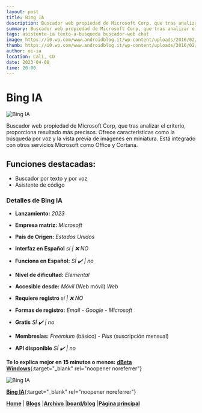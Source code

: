 ```yaml
---
layout: post
title: Bing IA
description: Buscador web propiedad de Microsoft Corp, que tras analizar el criterio, proporciona resultado más precisos.
summary: Buscador web propiedad de Microsoft Corp, que tras analizar el criterio, proporciona resultado más precisos. Ofrece características como la búsqueda por voz y la vista previa de imágenes en miniatura.
tags: asistente-ia texto-a-busqueda buscador-web chat
image: https://i0.wp.com/www.androidblog.it/wp-content/uploads/2016/02/Bing-logo.jpg
thumb: https://i0.wp.com/www.androidblog.it/wp-content/uploads/2016/02/Bing-logo.jpg
author: oi-ia
location: Cali, CO
date: 2023-04-08
time: 20:00
---
```


# Bing IA

![Bing IA](https://i0.wp.com/www.androidblog.it/wp-content/uploads/2016/02/Bing-logo.jpg)

Buscador web propiedad de Microsoft Corp, que tras analizar el criterio, proporciona resultado más precisos. Ofrece características como la búsqueda por voz y la vista previa de imágenes en miniatura. Está integrado con otros servicios Microsoft como Office y Cortana.

## Funciones destacadas:

- Buscador por texto y por voz
- Asistente de código

### Detalles de Bing IA

- **Lanzamiento:**
  _2023_

- **Empresa matriz:**
  _Microsoft_

- **País de Origen:**
  _Estados Unidos_

- **Interfaz en Español**
  _sí | ❌ NO_

- **Funciona en Español:**
  _SÍ ✔️ | no_

- **Nivel de dificultad:**
  _Elemental_

- **Accesible desde:**
  _Móvil_ (Web móvil)
  _Web_

- **Requiere registro**
  _sí | ❌ NO_

- **Formas de registro:**
  _Email_ - _Google_ - _Microsoft_

- **Gratis**
  _SÍ ✔️ | no_

- **Membresías:**
  _Freemium_ (básico) - _Plus_ (suscripción mensual)

- **API disponible**
  _SÍ ✔️ | no_

**Te lo explica mejor en 15 minutos o menos:**
[**dBeta Windows**](https://www.youtube.com/watch?v=j2_xtAEhFEQ){:target="\_blank" rel="noopener noreferrer"}

![Bing IA](https://i0.wp.com/www.androidblog.it/wp-content/uploads/2016/02/Bing-logo.jpg/)

[**Bing IA**](https://www.bing.com/new?cc=es){:target="\_blank" rel="noopener noreferrer"}

[**Home**](https://lucfreelance.github.io/board/) | [**Blogs**](https://oportunidadesilimitadas.com/blogs/_site/index.html) |[**Archivo**](https://lucfreelance.github.io/board/archive/) |[**board/blog**](https://lucfreelance.github.io/board/blog/) |[**Página principal**](https://oportunidadesilimitadas.com)
